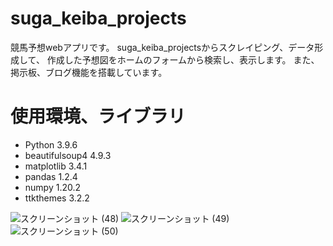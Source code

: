 # suga_keiba_projects
競馬予想webアプリです。
suga_keiba_projectsからスクレイピング、データ形成して、
作成した予想図をホームのフォームから検索し、表示します。
また、掲示板、ブログ機能を搭載しています。
 
# 使用環境、ライブラリ
* Python                    3.9.6
* beautifulsoup4            4.9.3
* matplotlib                3.4.1
* pandas                    1.2.4
* numpy                     1.20.2
* ttkthemes                 3.2.2
 
![スクリーンショット (48)](https://user-images.githubusercontent.com/80620513/125235721-ddd1c100-e31d-11eb-9ef1-1fd163d2439a.png)
![スクリーンショット (49)](https://user-images.githubusercontent.com/80620513/125235726-df02ee00-e31d-11eb-9465-2a807485c3db.png)
![スクリーンショット (50)](https://user-images.githubusercontent.com/80620513/125235731-e0341b00-e31d-11eb-9fbd-2ca22275ddb4.png)

